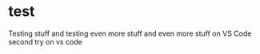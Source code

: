 # test
Testing stuff
and testing even more stuff
and even more stuff on VS Code
second try on vs code


